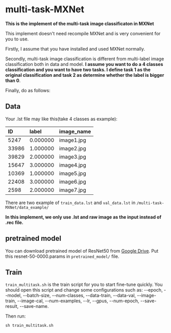 # multi-task-MXNet
**This is the implement of the multi-task image classificaton in MXNet** 

This implement doesn't need recompile MXNet and is very convenient for you to use. 

Firstly, I assume that you have installed and used MXNet normally. 

Secondly, multi-task image classification is different from multi-label image classification both in data and model. **I assume you want to do a 4 classes classification and you want to have two tasks. I define task 1 as the original classification and task 2 as determine whether the label is bigger than 0**. 

Finally, do as follows:

## Data
Your .lst file may like this(take 4 classes as example):

|ID	|label   |      image_name|
|:------|:-------|:---------------| 
|5247	|0.000000|	image1.jpg|
|33986	|1.000000|	image2.jpg|
|39829	|2.000000|	image3.jpg|
|15647	|3.000000|	image4.jpg|
|10369	|1.000000|	image5.jpg|
|22408	|3.000000|	image6.jpg|
|2598	|2.000000|	image7.jpg|


There are two example of `train_data.lst` and `val_data.lst` in `/multi-task-MXNet/data_example/`

**In this implement, we only use .lst and raw image as the input instead of .rec file.**

## pretrained model
You can download pretrained model of ResNet50 from [Google Drive](https://drive.google.com/open?id=0ByXcv9gLjrVcVkQxMVAzcklQU00).
Put this resnet-50-0000.params in `pretrained_model/` file.

## Train
 `train_multitask.sh` is the train script for you to start fine-tune quickly. You should open this script and change some configurations such as: --epoch, --model, --batch-size, --num-classes, --data-train, --data-val, --image-train, --image-cal, --num-examples, --lr, --gpus, --num-epoch, --save-result, --save-name.


Then run: 
```
sh train_multitask.sh
```
